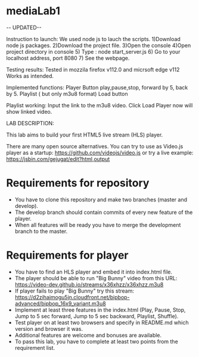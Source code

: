 # mediaLab1

-- UPDATED-- 

Instruction to launch:
We used node js to lauch the scripts.
1)Download node js packages.
2)Download the project file.
3)Open the console
4)Open project directory in console
5) Type :
node start_server.js
6) Go to your localhost address, port 8080
7) See the webpage.

Testing results:
Tested in mozzila firefox v112.0 and micrsoft edge v112
Works as intended.

Implemented functions:
Player
Button play,pause,stop, forward by 5, back by 5.
Playlist ( but only m3u8 format)
Load button

Playlist working:
Input the link to the m3u8 video.
Click Load
Player now will show linked video.

LAB DESCRIPTION:

This lab aims to build your first HTML5 live stream (HLS) player.

There are many open source alternatives. You can try to use as Video.js player as a startup: https://github.com/videojs/video.js
or try a live example: https://jsbin.com/gejugat/edit?html,output

# Requirements for repository
  - You have to clone this repository and make two branches (master and develop).
  - The develop branch should contain commits of every new feature of the player.
  - When all features will be ready you have to merge the development branch to the master.

# Requirements for player
  - You have to find an HLS player and embed it into index.html file.
  - The player should be able to run "Big Bunny" video from this URL: https://video-dev.github.io/streams/x36xhzz/x36xhzz.m3u8
  - If player fails to play "Big Bunny" try this stream: https://d2zihajmogu5jn.cloudfront.net/bipbop-advanced/bipbop_16x9_variant.m3u8
  - Implement at least three features in the index.html (Play, Pause, Stop, Jump to 5 sec forward, Jump to 5 sec backward, Playlist, Shuffle).
  - Test player on at least two browsers and specify in README.md which version and browser it was.
  - Additional features are welcome and bonuses are available.
  - To pass this lab, you have to complete at least two points from the requirement list.

